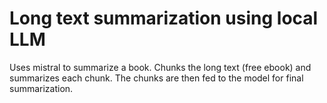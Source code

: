 # Long text summarization using local LLM

Uses mistral to summarize a book. Chunks the long text (free ebook) and summarizes each chunk.
The chunks are then fed to the model for final summarization.

